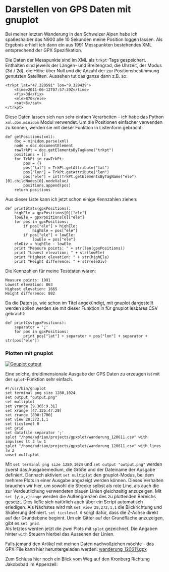 # Darstellen von GPS Daten mit gnuplot

Bei meiner letzten Wanderung in den Schweizer Alpen habe ich spaßeshalber das N900 alle 10 Sekunden meine Position loggen lassen. Als Ergebnis erhielt ich dann ein aus 1991 Messpunkten bestehendes XML entsprechend der GPX Spezifikation.

Die Daten der Messpunkte sind im XML als `trkpt`-Tags gespeichert. Enthalten sind jeweils der Längen- und Breitengrad, die Uhrzeit, der Modus (3d / 2d), die Höhe über Null und die Anzahl der zur Positionsbestimmung genutzten Satelliten. Aussehen tut das ganze dann z.B. so:

	<trkpt lat="47.320591" lon="9.329439">
		<time>2011-06-12T07:57:39Z</time>
		<fix>3d</fix>
		<ele>870</ele>
		<sat>6</sat>
	</trkpt>

Diese Daten lassen sich nun sehr einfach Verarbeiten – ich habe das Python `xml.dom.minidom` Modul verwendet. Um die Positionen einfacher verwenden zu können, werden sie mit dieser Funktion in Listenform gebracht:

	def getPositions(xml):
		doc = minidom.parse(xml)
		node = doc.documentElement
		rawTrkPt = doc.getElementsByTagName("trkpt")
		positions = []
		for TrkPt in rawTrkPt:
			pos = {}
			pos["lat"] = TrkPt.getAttribute("lat")
			pos["lon"] = TrkPt.getAttribute("lon")
			pos["ele"] = int(TrkPt.getElementsByTagName("ele")[0].childNodes[0].nodeValue)
			positions.append(pos)
		return positions

Aus dieser Liste kann ich jetzt schon einige Kennzahlen ziehen:

	def printStats(gpxPositions):
		highEle = gpxPositions[0]["ele"]
		lowEle = gpxPositions[0]["ele"]
		for pos in gpxPositions:
			if pos["ele"] > highEle:
				highEle = pos["ele"]
			if pos["ele"] < lowEle:
				lowEle = pos["ele"]
		eleDiv = highEle - lowEle
		print "Measure points: " + str(len(gpxPositions))
		print "Lowest elevation: " + str(lowEle)
		print "Highest elevation: " + str(highEle)
		print "Height difference: " + str(eleDiv)

Die Kennzahlen für meine Testdaten wären:

	Measure points: 1991
	Lowest elevation: 863
	Highest elevation: 1665
	Height difference: 802

Da die Daten ja, wie schon im Titel angekündigt, mit gnuplot dargestellt werden sollen werden sie mit dieser Funktion in für gnuplot lesbares CSV gebracht:

	def printCsv(gpxPositions):
		separator = ';'
		for pos in gpxPositions:
			print pos["lat"] + separator + pos["lon"] + separator + str(pos["ele"])

### Plotten mit gnuplot

<a href="http://imgur.com/RHlNp"><img src="http://i.imgur.com/RHlNpl.jpg" alt="Gnuplot output" class="clear full"/></a>

Eine solche, dreidimensionale Ausgabe der GPS Daten zu erzeugen ist mit der `splot`-Funktion sehr einfach.

	#!/usr/bin/gnuplot
	set terminal png size 1280,1024
	set output "output.png"
	set multiplot
	set yrange [9.365:9.31]
	set xrange [47.325:47.28]
	set zrange [800:1700]
	set view 28,272,1,1
	set ticslevel 0
	set grid
	set datafile separator ';'
	splot "/home/adrian/projects/gpxplot/wanderung_120611.csv" with impulses lt 3 lw 1
	splot "/home/adrian/projects/gpxplot/wanderung_120611.csv" with lines lw 2
	unset multiplot

Mit `set terminal png size 1280,1024` und `set output "output.png"` werden zuerst das Ausgabemedium, die Größe und der Dateiname der Ausgabe definiert. Dannach aktiviert `set multiplot` den gnuplot-Modus, bei dem mehrere Plots in einer Ausgabe angezeigt werden können. Dieses Verhalten brauchen wir hier, um sowohl die Strecke selbst als rote Line, als auch die zur Verdeutlichung verwendeten blauen Linien gleichzeitig anzuzeigen.
Mit `set [y,x,z]range` werden die Außengrenzen des zu plottenden Bereichs gesetzt. Dies ließe sich natürlich auch über ein Script automatisch erledigen. Als Nächstes wird mit `set view 28,272,1,1` die Blickrichtung und Skalierung definiert. `set ticslevel 0` sorgt dafür, dass die Z-Achse direkt auf der Grundebene beginnt. Um ein Gitter auf der Grundfläche anzuzeigen, gibt es `set grid`.  
Als letztes werden jetzt die zwei Plots mit `splot` gezeichnet. Die Angaben hinter `with` Steuern hierbei das Aussehen der Linien.

Falls jemand den Artikel mit meinen Daten nachvollziehen möchte - das GPX-File kann hier heruntergeladen werden: 
 [wanderung_120611.gpx](http://blog.kummerlaender.eu/workspace/media/upload/wanderung_120611.gpx)

Zum Schluss hier noch ein Blick vom Weg auf den Kronberg Richtung Jakobsbad im Appenzell:

<a href="http://imgur.com/SLnY0"><img src="http://i.imgur.com/SLnY0l.jpg" alt="" title="Aussicht" class="full"/></a>
